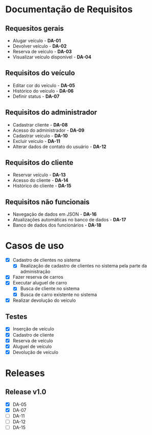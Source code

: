 # Documentação de Requisitos

## Requesitos gerais

- Alugar veículo - **DA-01**
- Devolver veículo - **DA-02**
- Reserva de veículo - **DA-03**
- Visualizar veículo disponível - **DA-04**

## Requisitos do veículo

- Editar cor do veículo - **DA-05**
- Histórico do veículo - **DA-06**
- Definir status - **DA-07**

## Requisitos do administrador

- Cadastrar cliente - **DA-08**
- Acesso do administrador - **DA-09**
- Cadastrar veículo - **DA-10**
- Excluir veículo - **DA-11**
- Alterar dados de contato do usuário - **DA-12**

## Requisitos do cliente

- Reservar veículo - **DA-13**
- Acesso do cliente - **DA-14**
- Histórico do cliente - **DA-15**

## Requisitos não funcionais

- Navegação de dados em JSON - **DA-16**
- Atualizações automáticas no banco de dados - **DA-17**
- Banco de dados dos funcionários - **DA-18**

# Casos de uso

- [x] Cadastro de clientes no sistema
  - [x] Realização de cadastro de clientes no sistema pela parte da administração
- [x] Fazer reserva de carros
- [x] Executar aluguel de carro
  - [x] Busca de cliente no sistema
  - [x] Busca de carro existente no sistema
- [x] Realizar devolução do veículo

## Testes

- [x] Inserção de veículo
- [x] Cadastro de cliente
- [x] Reserva de veículo
- [x] Aluguel de veículo
- [x] Devolução de veículo

# Releases

## Release v1.0

- [x] DA-05
- [x] DA-07
- [ ] DA-11
- [ ] DA-12
- [ ] DA-15
